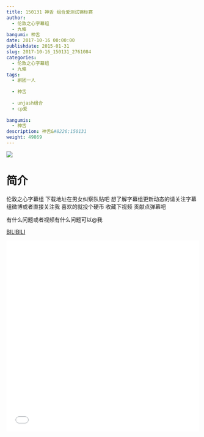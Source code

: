 ```yaml
---
title: 150131 神舌 组合爱测试锦标赛
author: 
  - 伦敦之心字幕组
  - 九條
bangumi: 神舌
date: 2017-10-16 00:00:00
publishdate: 2015-01-31
slug: 2017-10-16_150131_2761084
categories: 
  - 伦敦之心字幕组
  - 九條
tags: 
  - 剧团一人
  
  - 神舌
  
  - unjash组合
  - cp爱
  
bangumis: 
  - 神舌
description: 神舌&#8226;150131
weight: 49869
---
```


![](https://i.imgur.com/Q5IX2Ox.jpg)

# 简介  
伦敦之心字幕组 下载地址在男女纠察队贴吧 想了解字幕组更新动态的请关注字幕组微博或者直接关注我 喜欢的就投个硬币 收藏下视频 贡献点弹幕吧

有什么问题或者视频有什么问题可以@我

  [BILIBILI](https://www.bilibili.com/video/av2761084/)


<div class="vcontainer">  <iframe class='video' src="//www.bilibili.com/blackboard/player.html?cid=4312769&aid=2761084" width="100%" height="500" frameborder="0" allowfullscreen="allowfullscreen"></iframe></div>
